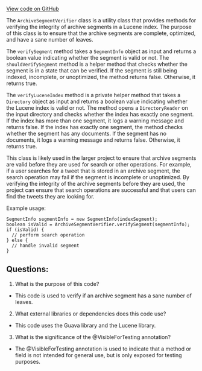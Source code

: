 [View code on GitHub](https://github.com/misbahsy/the-algorithm/src/java/com/twitter/search/earlybird/archive/ArchiveSegmentVerifier.java)

The `ArchiveSegmentVerifier` class is a utility class that provides methods for verifying the integrity of archive segments in a Lucene index. The purpose of this class is to ensure that the archive segments are complete, optimized, and have a sane number of leaves. 

The `verifySegment` method takes a `SegmentInfo` object as input and returns a boolean value indicating whether the segment is valid or not. The `shouldVerifySegment` method is a helper method that checks whether the segment is in a state that can be verified. If the segment is still being indexed, incomplete, or unoptimized, the method returns false. Otherwise, it returns true.

The `verifyLuceneIndex` method is a private helper method that takes a `Directory` object as input and returns a boolean value indicating whether the Lucene index is valid or not. The method opens a `DirectoryReader` on the input directory and checks whether the index has exactly one segment. If the index has more than one segment, it logs a warning message and returns false. If the index has exactly one segment, the method checks whether the segment has any documents. If the segment has no documents, it logs a warning message and returns false. Otherwise, it returns true.

This class is likely used in the larger project to ensure that archive segments are valid before they are used for search or other operations. For example, if a user searches for a tweet that is stored in an archive segment, the search operation may fail if the segment is incomplete or unoptimized. By verifying the integrity of the archive segments before they are used, the project can ensure that search operations are successful and that users can find the tweets they are looking for.

Example usage:

```
SegmentInfo segmentInfo = new SegmentInfo(indexSegment);
boolean isValid = ArchiveSegmentVerifier.verifySegment(segmentInfo);
if (isValid) {
  // perform search operation
} else {
  // handle invalid segment
}
```
## Questions: 
 1. What is the purpose of this code?
- This code is used to verify if an archive segment has a sane number of leaves.

2. What external libraries or dependencies does this code use?
- This code uses the Guava library and the Lucene library.

3. What is the significance of the @VisibleForTesting annotation?
- The @VisibleForTesting annotation is used to indicate that a method or field is not intended for general use, but is only exposed for testing purposes.
